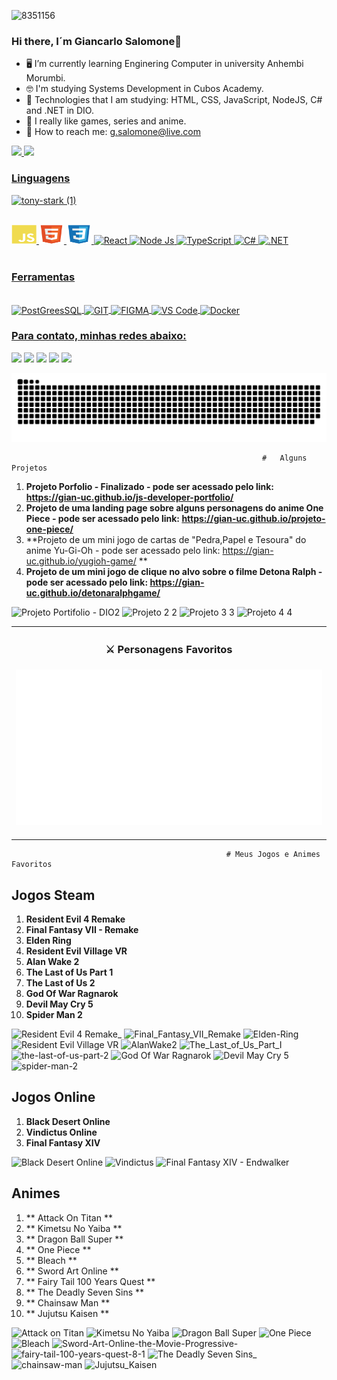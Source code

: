 ![8351156](https://github.com/Gian-UC/Gian-UC/assets/144973904/de7de313-7ebf-40ae-8f3e-de022b86f082)
### Hi there, I´m Giancarlo Salomone👋

- 🖥️ I’m currently learning Enginering Computer in university Anhembi Morumbi.
- 🤓 I'm studying Systems Development in Cubos Academy.
- 🎉 Technologies that I am studying: HTML, CSS, JavaScript, NodeJS, C# and .NET in DIO.
- 🧙 I really like games, series and anime.
- 📧 How to reach me: g.salomone@live.com
  




 <div>
   <a href="https://github.com/Gian-UC">
   <img height="180em" src="https://github-readme-stats.vercel.app/api?username=Gian-UC&show_icons=true&theme=dark&include_all_commits=true&count_private=true"/>
   <img height="180em" src="https://github-readme-stats.vercel.app/api/top-langs/?username=Gian-UC&layout=compact&langs_count=6&theme=dark"/>   
</div>




### Linguagens
![tony-stark (1)](https://github.com/Gian-UC/Gian-UC/assets/144973904/26137b5b-d5a6-427f-a263-3b166d6f6016)
    
<div style="display: inline_block"><br>
  <img align="" alt="Js" height="30" width="40" src="https://raw.githubusercontent.com/devicons/devicon/master/icons/javascript/javascript-plain.svg">
  <img align="" alt="HTML" height="30" width="40" src="https://raw.githubusercontent.com/devicons/devicon/master/icons/html5/html5-original.svg">
  <img align="" alt="CSS" height="30" width="40" src="https://raw.githubusercontent.com/devicons/devicon/master/icons/css3/css3-original.svg">
  <img align="" alt="React" height="30" width="40" src="https://cdn.jsdelivr.net/gh/devicons/devicon/icons/react/react-original.svg">          
  <img align="" alt="Node Js" height="30" width="40" src="https://cdn.jsdelivr.net/gh/devicons/devicon/icons/nodejs/nodejs-original-wordmark.svg">        
  <img align="" alt="TypeScript" height="30" width="40" src="https://cdn.jsdelivr.net/gh/devicons/devicon/icons/typescript/typescript-original.svg">
  <img aligh="" alt="C#" height="30" width="50" src="https://cdn.jsdelivr.net/gh/devicons/devicon/icons/csharp/csharp-original.svg">  
  <img align="" alt=".NET" height="30" width="70" src="https://img.shields.io/badge/.NET-512BD4?style=for-the-badge&logo=dotnet&logoColor=white">
</div> 
<br>

### Ferramentas

<div style="display: inline_block"><br>
  <img align="center" alt="PostGreesSQL" height="30" width="40" src="https://cdn.jsdelivr.net/gh/devicons/devicon/icons/postgresql/postgresql-original.svg">          
  <img align="center" alt="GIT" height="30" width="40" src="https://cdn.jsdelivr.net/gh/devicons/devicon/icons/git/git-original.svg">          
  <img align="center" alt="FIGMA" height="30" width="40" src="https://cdn.jsdelivr.net/gh/devicons/devicon/icons/figma/figma-original.svg">          
  <img align="center" alt="VS Code" height="30" width="40" src="https://cdn.jsdelivr.net/gh/devicons/devicon/icons/vscode/vscode-original.svg">
  <img align="center" alt="Docker" height="30" width="80" src="https://img.shields.io/badge/Docker-2CA5E0?style=for-the-badge&logo=docker&logoColor=white">

  <br>
</div>
 
### Para contato, minhas redes abaixo:
 
<div> 
 <a href="https://instagram.com/dn.giancarlo?igshid=MzMyNGUyNmU2YQ==" target="_blank"><img src="https://img.shields.io/badge/-Instagram-%23E4405F?style=for-the-badge&logo=instagram&logoColor=white" target="_blank"></a>
 <a href="https://discord.gg/wDnGMRUZCG" target="_blank"><img src="https://img.shields.io/badge/Discord-7289DA?style=for-the-badge&logo=discord&logoColor=white" target="_blank"></a> 
 <a href="mailto:g.salomone1234@gmail.com"><img src="https://img.shields.io/badge/-Gmail-%23333?style=for-the-badge&logo=gmail&logoColor=white" target="_blank"></a>
 <a href="mailto:g.salomone@live.com"><img src="https://img.shields.io/badge/Microsoft_Outlook-0078D4?style=for-the-badge&logo=microsoft-outlook&logoColor=white" target="_blank"></a>
 <a href="https://www.linkedin.com/in/giancarlo-salomone-61620313a/" target="_blank"><img src="https://img.shields.io/badge/-LinkedIn-%230077B5?style=for-the-badge&logo=linkedin&logoColor=white" target="_blank"></a>
</div>

![snake gif](https://raw.githubusercontent.com/platane/snk/output/github-contribution-grid-snake-dark.svg)



                                                            #   Alguns Projetos

1. **Projeto Porfolio - Finalizado - pode ser acessado pelo link: https://gian-uc.github.io/js-developer-portfolio/**
2. **Projeto de uma landing page sobre alguns personagens do anime One Piece - pode ser acessado pelo link: https://gian-uc.github.io/projeto-one-piece/**
3. **Projeto de um mini jogo de cartas de "Pedra,Papel e Tesoura" do anime Yu-Gi-Oh - pode ser acessado pelo link: https://gian-uc.github.io/yugioh-game/ **
4. **Projeto de um mini jogo de clique no alvo sobre o filme Detona Ralph - pode ser acessado pelo link: https://gian-uc.github.io/detonaralphgame/**


![Projeto Portifolio - DIO2](https://github.com/Gian-UC/Gian-UC/assets/144973904/1c8d6a5c-33d7-4753-89bc-c72d9802f2bd) ![Projeto 2 2](https://github.com/Gian-UC/Gian-UC/assets/144973904/b139b602-214a-468e-9a22-450043ccb8ee) ![Projeto 3 3](https://github.com/Gian-UC/Gian-UC/assets/144973904/68ab1fc5-76c3-4710-8239-50f400436a7a) ![Projeto 4 4](https://github.com/Gian-UC/Gian-UC/assets/144973904/35578110-7111-4c2e-b8cf-66248df606a7)















<!--header-->
<table>
    <tr><th colspan="2"><h3>⚔️ Personagens Favoritos</h3></th></tr>  
  <tr>
    <td colspan="2" align="center">
      <img src="https://github.com/lowlighter/metrics/blob/examples/metrics.plugin.anilist.characters.svg" alt="">
      <img width="900" height="1" alt="">
    </td>  
</table>
<!--/header-->



                                                    # Meus Jogos e Animes Favoritos
## Jogos Steam

1. **Resident Evil 4 Remake**
2. **Final Fantasy VII - Remake**
3. **Elden Ring**
4. **Resident Evil Village VR**
5. **Alan Wake 2**
6. **The Last of Us Part 1**
7. **The Last of Us 2**
8. **God Of War Ragnarok**
9. **Devil May Cry 5**
10. **Spider Man 2**                                           
                                           
   ![Resident Evil 4 Remake_](https://github.com/Gian-UC/Gian-UC/assets/144973904/dd02efff-cc7e-455e-a1c8-5c34ed5b4a1a)  ![Final_Fantasy_VII_Remake](https://github.com/Gian-UC/Gian-UC/assets/144973904/d4d00009-7c39-4de0-8a0b-44945b2a77b8)  ![Elden-Ring](https://github.com/Gian-UC/Gian-UC/assets/144973904/2d53682d-0ca1-488a-8eb0-cece219f4290)  ![Resident Evil Village VR](https://github.com/Gian-UC/Gian-UC/assets/144973904/b5ca0e61-fb4a-4b43-8dea-d63d16548135)  ![AlanWake2](https://github.com/Gian-UC/Gian-UC/assets/144973904/bf44a557-d721-4646-a1c9-382df99c7fd2)  ![The_Last_of_Us_Part_I](https://github.com/Gian-UC/Gian-UC/assets/144973904/f06bd54b-fd7c-402d-9d73-72c7caf22e98)  ![the-last-of-us-part-2](https://github.com/Gian-UC/Gian-UC/assets/144973904/32accaa0-2fd3-49d5-8609-8f8d96cd8df3) ![God Of War Ragnarok](https://github.com/Gian-UC/Gian-UC/assets/144973904/bcb74608-0e99-40df-9716-a8a44ba258d4)  ![Devil May Cry 5](https://github.com/Gian-UC/Gian-UC/assets/144973904/b729821a-6852-49b7-8e4c-76aaae67a306)  ![spider-man-2](https://github.com/Gian-UC/Gian-UC/assets/144973904/19355ce2-6ca9-48de-bd51-ce09dd39ae4d) 


## Jogos Online

1. **Black Desert Online**
2. **Vindictus Online**
3. **Final Fantasy XIV**
                                          


![Black Desert Online](https://github.com/Gian-UC/Gian-UC/assets/144973904/de7f0625-8569-4784-867a-36a5a7122358)   ![Vindictus](https://github.com/Gian-UC/Gian-UC/assets/144973904/6ebd3df3-8198-41b0-8584-b0be1a908149)   ![Final Fantasy XIV - Endwalker](https://github.com/Gian-UC/Gian-UC/assets/144973904/3fc46e45-4e91-4f7f-8911-88984518bfbc)

  

## Animes
1. ** Attack On Titan **
2. ** Kimetsu No Yaiba **
3. ** Dragon Ball Super **
4. ** One Piece **
5. ** Bleach **
6. ** Sword Art Online **
7. ** Fairy Tail 100 Years Quest **
8. ** The Deadly Seven Sins **
9. ** Chainsaw Man **
10. ** Jujutsu Kaisen **

   ![Attack on Titan](https://github.com/Gian-UC/Gian-UC/assets/144973904/67786e44-a5af-40a0-9d99-edcc727b9821)  ![Kimetsu No Yaiba](https://github.com/Gian-UC/Gian-UC/assets/144973904/e55e0740-7618-43e4-9458-58e15c8f9281)  ![Dragon Ball Super](https://github.com/Gian-UC/Gian-UC/assets/144973904/6ef45386-659b-4f23-a2f6-df8ba858f740)  ![One Piece](https://github.com/Gian-UC/Gian-UC/assets/144973904/784b3f1e-3b9f-4cbe-8835-9d2d3fcbe5ad)  ![Bleach](https://github.com/Gian-UC/Gian-UC/assets/144973904/3aadfaf9-6c8e-46f1-8135-0e607894c391)  ![Sword-Art-Online-the-Movie-Progressive-](https://github.com/Gian-UC/Gian-UC/assets/144973904/9e6f90b2-32d7-49f7-9194-18c4e5f61122)  ![fairy-tail-100-years-quest-8-1](https://github.com/Gian-UC/Gian-UC/assets/144973904/c0225db9-b089-4880-9c95-ee019a21483f)  ![The Deadly Seven Sins_](https://github.com/Gian-UC/Gian-UC/assets/144973904/0bd6a822-974c-4988-a072-0be987c09276)  ![chainsaw-man](https://github.com/Gian-UC/Gian-UC/assets/144973904/c3e174af-8d1c-4d84-952e-c8bbd67918c9)  ![Jujutsu_Kaisen](https://github.com/Gian-UC/Gian-UC/assets/144973904/c1904a69-7ed2-45c7-85a4-722a9b93b248)
